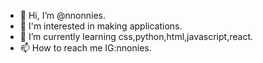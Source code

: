 - 👋 Hi, I’m @nnonnies.
- 👀 I'm interested in making applications.
- 🌱 I’m currently learning css,python,html,javascript,react.
- 📫 How to reach me IG:nnonies.
<!---
nnonnies/nnonnies is a ✨ special ✨ repository because its `README.md` (this file) appears on your GitHub profile.
You can click the Preview link to take a look at your changes.
--->
